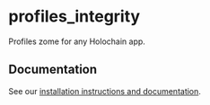 # profiles_integrity

Profiles zome for any Holochain app.

## Documentation

See our [installation instructions and documentation](https://darksoil.studio/profiles-zome).
